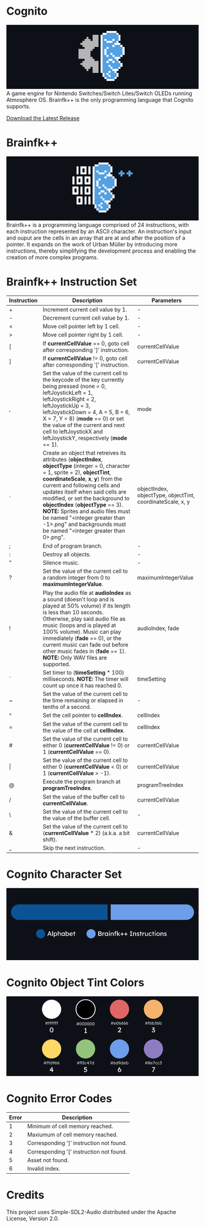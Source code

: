 # Cognito
![Cognito Logo](https://github.com/Coder-Dude10/cognito/blob/main/Images/Cognito%20Logo.png?raw=true)
A game engine for Nintendo Switches/Switch Lites/Switch OLEDs running Atmosphère OS. Brainfk++ is the only programming language that Cognito supports.

[Download the Latest Release](https://github.com/Coder-Dude10/cognito/releases)
# Brainfk++
![Brainfk++ Logo](https://github.com/Coder-Dude10/cognito/blob/main/Images/Brainfk%2B%2B%20Logo.png?raw=true)
Brainfk++ is a programming language comprised of 24 instructions, with each instruction represented by an ASCII character. An instruction's input and ouput are the cells in an array that are at and after the position of a pointer. It expands on the work of Urban Müller by introducing more instructions, thereby simplifying the development process and enabling the creation of more complex programs.
# Brainfk++ Instruction Set
| Instruction | Description | Parameters |
| --- | --- | --- |
| + | Increment current cell value by 1. | - |
| - | Decrement current cell value by 1. | - |
| < | Move cell pointer left by 1 cell. | - |
| > | Move cell pointer right by 1 cell. | - |
| [ | If **currentCellValue** == 0, goto cell after corresponding ']' instruction. | currentCellValue |
| ] | If **currentCellValue** != 0, goto cell after corresponding '[' instruction. | currentCellValue |
| , | Set the value of the current cell to the keycode of the key currently being pressed (none = 0, leftJoystickLeft = 1, leftJoystickRight = 2, leftJoystickUp = 3, leftJoystickDown = 4, A = 5, B = 6, X = 7, Y = 8) (**mode** == 0) or set the value of the current and next cell to leftJoystickX and leftJoystickY, respectively (**mode** == 1). | mode |
| . | Create an object that retreives its attributes (**objectIndex**, **objectType** (integer = 0, character = 1, sprite = 2), **objectTint**, **coordinateScale**, **x**, **y**) from the current and following cells and updates itself when said cells are modified, or set the background to **objectIndex** (**objectType** == 3). **NOTE:** Sprites and audio files must be named "\<integer greater than -1\>.png" and backgrounds must be named "\<integer greater than 0\>.png". | objectIndex, objectType, objectTint, coordinateScale, x, y |
| ; | End of program branch. | - |
| : | Destroy all objects. | - |
| " | Silence music. | - |
| ? | Set the value of the current cell to a random integer from 0 to **maximumIntegerValue**. | maximumIntegerValue |
| ! | Play the audio file at **audioIndex** as a sound (doesn't loop and is played at 50% volume) if its length is less than 10 seconds. Otherwise, play said audio file as music (loops and is played at 100% volume). Music can play immediately (**fade** == 0), or the current music can fade out before other music fades in (**fade** == 1). **NOTE:** Only WAV files are supported. | audioIndex, fade |
| ` | Set timer to (**timeSetting** * 100) milliseconds. **NOTE:** The timer will count up once it has reached 0. | timeSetting |
| ~ | Set the value of the current cell to the time remaining or elapsed in tenths of a second. | - |
| ^ | Set the cell pointer to **cellIndex**. | cellIndex |
| = | Set the value of the current cell to the value of the cell at **cellIndex**. | cellIndex |
| # | Set the value of the current cell to either 0 (**currentCellValue** != 0) or 1 (**currentCellValue** == 0). | currentCellValue |
| \| | Set the value of the current cell to either 0 (**currentCellValue** < 0) or 1 (**currentCellValue** > -1). | currentCellValue |
| @ | Execute the program branch at **programTreeIndex**. | programTreeIndex |
| / | Set the value of the buffer cell to **currentCellValue**. | currentCellValue |
| \ | Set the value of the current cell to the value of the buffer cell. | - |
| & | Set the value of the current cell to (**currentCellValue** * 2) (a.k.a. a bit shift). | currentCellValue |
| _ | Skip the next instruction. | - |
# Cognito Character Set
![Cognito Character Set](https://github.com/Coder-Dude10/cognito/blob/main/Images/Cognito%20Character%20Set.png?raw=true)
# Cognito Object Tint Colors
![Cognito Object Tint Colors](https://github.com/Coder-Dude10/cognito/blob/main/Images/Cognito%20Object%20Tint%20Colors.png?raw=true)
# Cognito Error Codes
| Error | Description |
| --- | --- |
| 1 | Minimum of cell memory reached. |
| 2 | Maxiumum of cell memory reached. |
| 3 | Corresponding ']' instruction not found. |
| 4 | Corresponding '[' instruction not found. |
| 5 | Asset not found. |
| 6 | Invalid index. |
# Credits
This project uses Simple-SDL2-Audio distributed under the Apache License, Version 2.0.
